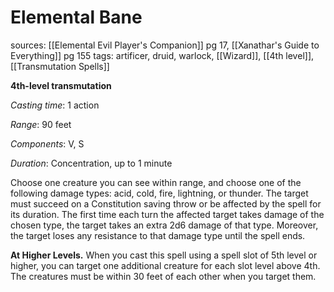 # Elemental Bane
sources: [[Elemental Evil Player's Companion]] pg 17, [[Xanathar's Guide to Everything]] pg 155
tags: artificer, druid, warlock, [[Wizard]], [[4th level]], [[Transmutation Spells]]

**4th-level transmutation**

*Casting time*: 1 action

*Range*: 90 feet

*Components*: V, S

*Duration*: Concentration, up to 1 minute

Choose one creature you can see within range, and choose one of the following damage types: acid, cold, fire, lightning, or thunder. The target must succeed on a Constitution saving throw or be affected by the spell for its duration. The first time each turn the affected target takes damage of the chosen type, the target takes an extra 2d6 damage of that type. Moreover, the target loses any resistance to that damage type until the spell ends.

**At Higher Levels.** When you cast this spell using a spell slot of 5th level or higher, you can target one additional creature for each slot level above 4th. The creatures must be within 30 feet of each other when you target them.
